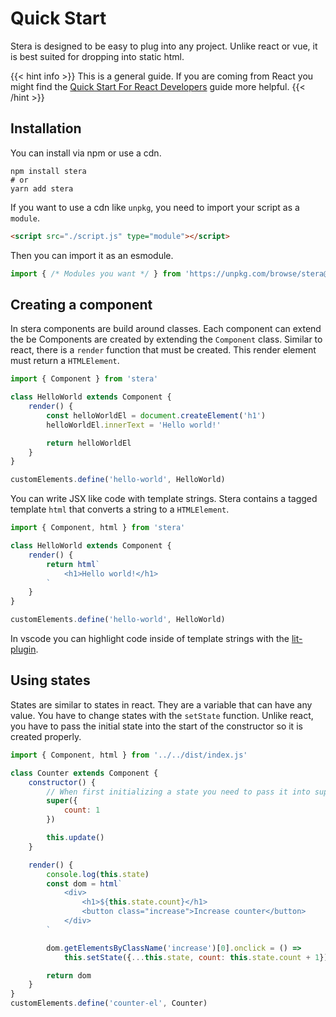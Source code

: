 # Quick Start
Stera is designed to be easy to plug into any project. Unlike react or vue, it is best suited for dropping into static html. 

{{< hint info >}}
This is a general guide. If you are coming from React you might find the [Quick Start For React Developers](../quickstartforreactdevs) guide more helpful.
{{< /hint >}}

## Installation
You can install via npm or use a cdn. 

```shell
npm install stera
# or
yarn add stera
```

If you want to use a cdn like `unpkg`, you need to import your script as a `module`.

```html
<script src="./script.js" type="module"></script>
```

Then you can import it as an esmodule.

```js
import { /* Modules you want */ } from 'https://unpkg.com/browse/stera@1.0.0-rc2/dist/index.js'
```

## Creating a component
In stera components are build around classes. Each component can extend the be
Components are created by extending the `Component` class. Similar to react, there is a `render` function that must be created. This render element must return a `HTMLElement`. 

```js
import { Component } from 'stera'

class HelloWorld extends Component {
	render() {
		const helloWorldEl = document.createElement('h1')
		helloWorldEl.innerText = 'Hello world!'

		return helloWorldEl
	}
}

customElements.define('hello-world', HelloWorld)
```

You can write JSX like code with template strings. Stera contains a tagged template `html` that converts a string to a `HTMLElement`.

```js
import { Component, html } from 'stera'

class HelloWorld extends Component {
	render() {
		return html`
			<h1>Hello world!</h1>
		`
	}
}

customElements.define('hello-world', HelloWorld)
```

In vscode you can highlight code inside of template strings with the [lit-plugin](https://marketplace.visualstudio.com/items?itemName=runem.lit-plugin).

## Using states
States are similar to states in react. They are a variable that can have any value. You have to change states with the `setState` function. Unlike react, you have to pass the initial state into the start of the constructor so it is created properly.

```js
import { Component, html } from '../../dist/index.js'

class Counter extends Component {
	constructor() {
		// When first initializing a state you need to pass it into super
		super({
			count: 1
		})

		this.update()
	}

	render() {
		console.log(this.state)
		const dom = html`
			<div>
				<h1>${this.state.count}</h1>
				<button class="increase">Increase counter</button>
			</div>
		`

		dom.getElementsByClassName('increase')[0].onclick = () => 
			this.setState({...this.state, count: this.state.count + 1})

		return dom
	}
}
customElements.define('counter-el', Counter)
```


